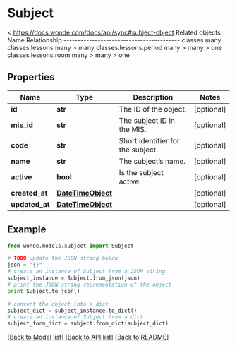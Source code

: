# Subject

< https://docs.wonde.com/docs/api/sync#subject-object Related objects Name                    Relationship ----------------------------------------- classes                 many classes.lessons         many > many classes.lessons.period  many > many > one classes.lessons.room    many > many > one

## Properties
Name | Type | Description | Notes
------------ | ------------- | ------------- | -------------
**id** | **str** | The ID of the object. | [optional] 
**mis_id** | **str** | The subject ID in the MIS. | [optional] 
**code** | **str** | Short identifier for the subject. | [optional] 
**name** | **str** | The subject’s name. | [optional] 
**active** | **bool** | Is the subject active. | [optional] 
**created_at** | [**DateTimeObject**](DateTimeObject.md) |  | [optional] 
**updated_at** | [**DateTimeObject**](DateTimeObject.md) |  | [optional] 

## Example

```python
from wonde.models.subject import Subject

# TODO update the JSON string below
json = "{}"
# create an instance of Subject from a JSON string
subject_instance = Subject.from_json(json)
# print the JSON string representation of the object
print Subject.to_json()

# convert the object into a dict
subject_dict = subject_instance.to_dict()
# create an instance of Subject from a dict
subject_form_dict = subject.from_dict(subject_dict)
```
[[Back to Model list]](../README.md#documentation-for-models) [[Back to API list]](../README.md#documentation-for-api-endpoints) [[Back to README]](../README.md)


